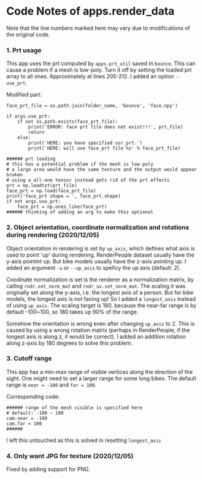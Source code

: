 # Code Notes of apps.render_data

Note that the line numbers marked here may vary due to modifications of the original code.

### 1. Prt usage

This app uses the prt computed by `apps.prt_util` saved in `bounce`. This can cause a problem if a mesh is low-poly. Turn it off by setting the loaded prt array to all ones. Approximately at lines 205-212. I added an option `--use_prt`.

Modified part:
```
face_prt_file = os.path.join(folder_name, 'bounce', 'face.npy')

if args.use_prt:
    if not os.path.exists(face_prt_file):
        print('ERROR: face prt file does not exist!!!', prt_file)
        return
    else:
        print('HERE: you have specified usr_prt.')
        print('HERE: will use face_prt file %s' % face_prt_file)
```

```
###### prt loading
# this has a potential problem if the mesh is low-poly
# a large area would have the same texture and the output would appear broken
# using a all-one tensor instead gets rid of the prt effects
prt = np.loadtxt(prt_file)
face_prt = np.load(face_prt_file)
print('face_prt shape = ', face_prt.shape)
if not args.use_prt:
    face_prt = np.ones_like(face_prt)
###### thinking of adding an arg to make this optional
```

### 2. Object orientation, coordinate normalization and rotations during rendering (2020/12/05)

Object orientation in rendering is set by `up_axis`, which defines what axis is used to point 'up' during rendering. RenderPeople dataset usually have the y-axis pointint up. But bike models usually have the z-axis pointing up. I added an argument `-u` or `--up_axis` to speficy the up axis (default: 2).

Coodinate normalization is set is the renderer as a normalization matrix, by calling `rndr.set_norm_mat` and `rndr_uv.set_norm_mat`. The scaling it was originally set along the y-axis, i.e. the longest axis of a person. But for bike models, the longest axis is not facing up! So I added a `longest_axis` instead of using `up_axis`. The scaling target is 180, because the near-far range is by default -100~100, so 180 takes up 90% of the range.

Somehow the orientation is wrong even after changing `up_axis` to 2. This is caused by using a wrong rotation matrix (perhaps in RenderPeople, if the longest axis is along z, it would be correct). I added an addition rotation along z-axis by 180 degrees to solve this problem.

### 3. Cutoff range

This app has a min-max range of visible vertices along the direction of the sight. One might need to set a larger range for some long bikes. The default range is `near = -100` and `far = 100`. 

Corresponding code:
```
###### range of the mesh visible is specified here
# default: -100 ~ 100
cam.near = -100
cam.far = 100
######
```

I left this untouched as this is solved in resetting `longest_axis`

### 4. Only want JPG for texture (2020/12/05)

Fixed by adding support for PNG.